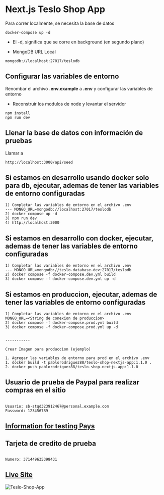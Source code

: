 # Next.js Teslo Shop App

Para correr localmente, se necesita la base de datos

```
docker-compose up -d
```

- El -d, significa que se corre en background (en segundo plano)

* MongoDB URL Local

```
mongodb://localhost:27017/teslodb
```

## Configurar las variables de entorno

Renombar el archivo **.env.example** a **.env** y configurar las variables de entorno

- Reconstruir los modulos de node y levantar el servidor

```
npm install
npm run dev
```

## Llenar la base de datos con información de pruebas

Llamar a

```
http://localhost:3000/api/seed
```

## Si estamos en desarrollo usando docker solo para db, ejecutar, ademas de tener las variables de entorno configuradas

```
1) Completar las variables de entorno en el archivo .env
--- MONGO_URL=mongodb://localhost:27017/teslodb
2) docker compose up -d
3) npm run dev
4) http://localhost:3000
```

## Si estamos en desarrollo con docker, ejecutar, ademas de tener las variables de entorno configuradas

```
1) Completar las variables de entorno en el archivo .env
--- MONGO_URL=mongodb://teslo-database-dev:27017/teslodb
2) docker compose -f docker-compose.dev.yml build
3) docker compose -f docker-compose.dev.yml up -d
```

## Si estamos en produccion, ejecutar, ademas de tener las variables de entorno configuradas

```
1) Completar las variables de entorno en el archivo .env
MONGO_URL=<String de conexion de produccion>
2) docker compose -f docker-compose.prod.yml build
3) docker compose -f docker-compose.prod.yml up -d


-----------

Crear Imagen para produccion (ejemplo)

1. Agregar las variables de entorno para prod en el archivo .env
1. docker build -t pablorodriguez88/teslo-shop-nextjs-app:1.1.0 .
2. docker push pablorodriguez88/teslo-shop-nextjs-app:1.1.0

```

## Usuario de prueba de Paypal para realizar compras en el sitio

```

Usuario: sb-stqd323912467@personal.example.com
Password: 123456789

```

## [Information for testing Pays](https://developer.paypal.com/tools/sandbox/card-testing/)

## Tarjeta de credito de prueba

```

Numero: 371449635398431

```

## [Live Site](https://shop.pablorodriguez.com.ar/)

![Teslo-Shop-App](https://res.cloudinary.com/drcq2kx3u/image/upload/v1675482851/GitHub/NextJs-Teslo/next-js-teslo.png)

```

```
